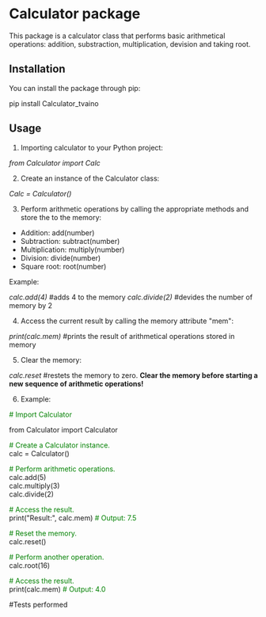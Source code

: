 # Calculator package

This package is a calculator class that performs basic arithmetical operations: addition, substraction, multiplication, devision and taking root.

## Installation

You can install the package through pip:

pip install Calculator_tvaino

## Usage

1. Importing calculator to your Python project:

*from Calculator import Calc*

2. Create an instance of the Calculator class:

*Calc = Calculator()*

3. Perform arithmetic operations by calling the appropriate methods and store the to the memory:

- Addition: add(number)
- Subtraction: subtract(number)
- Multiplication: multiply(number)
- Division: divide(number)
- Square root: root(number)

Example:

*calc.add(4)* #adds 4 to the memory
*calc.divide(2)* #devides the number of memory by 2

4. Access the current result by calling the memory attribute "mem":

*print(calc.mem)* #prints the result of arithmetical operations stored in memory

5. Clear the memory:

*calc.reset* #restets the memory to zero. **Clear the memory before starting a new sequence of arithmetic operations!**

6. Example:

<font color="green">\# Import Calculator</font> 

from Calculator import Calculator

<font color="green">\# Create a Calculator instance.</font>  
calc = Calculator()

<font color = "green">\# Perform arithmetic operations.</font>  
calc.add(5)  
calc.multiply(3)  
calc.divide(2)  

<font color = "green">\# Access the result.</font>  
print("Result:", calc.mem)  <font color = "green"># Output: 7.5</font>  

<font color = "green">\# Reset the memory.</font>  
calc.reset()  

<font color = "green">\# Perform another operation.</font>  
calc.root(16)

<font color = "green">\# Access the result.</font>  
print(calc.mem) <font color = "green">  # Output: 4.0</font>

#Tests performed








